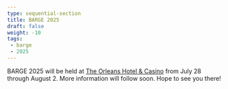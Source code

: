 ```yaml
---
type: sequential-section
title: BARGE 2025
draft: false
weight: -10
tags:
 - barge
 - 2025
---
```


BARGE 2025 will be held at [The Orleans Hotel &
Casino](https://orleans.boydgaming.com/) from July 28 through August 2.  More
information will follow soon.  Hope to see you there!
